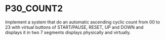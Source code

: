 # P30_COUNT2

Implement a system that do an automatic ascending cyclic count from 00 to 23 with virtual buttons of START/PAUSE, RESET, UP and DOWN and displays it in two 7 segments displays physically and virtually.
